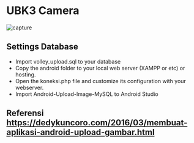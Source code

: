# UBK3 Camera

![capture](https://user-images.githubusercontent.com/32189513/30792250-153f156e-a1e3-11e7-9191-26fd88259919.PNG)

## Settings Database ##
* Import volley_upload.sql to your database
* Copy the android folder to your local web server (XAMPP or etc) or hosting.
* Open the koneksi.php file and customize its configuration with your webserver.
* Import Android-Upload-Image-MySQL to Android Studio


## Referensi https://dedykuncoro.com/2016/03/membuat-aplikasi-android-upload-gambar.html ##


